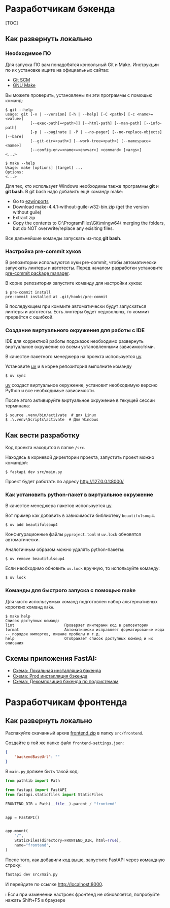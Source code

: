 # Разработчикам бэкенда

[TOC]

## Как развернуть локально

### Необходимое ПО

Для запуска ПО вам понадобятся консольный Git и Make. Инструкции по их установке ищите на
официальных сайтах:

- [Git SCM](https://git-scm.com/)
- [GNU Make](https://www.gnu.org/software/make/)

Вы можете проверить, установлены ли эти программы с помощью команд:
```shell
$ git --help
usage: git [-v | --version] [-h | --help] [-C <path>] [-c <name>=<value>]
           [--exec-path[=<path>]] [--html-path] [--man-path] [--info-path]
           [-p | --paginate | -P | --no-pager] [--no-replace-objects] [--bare]
           [--git-dir=<path>] [--work-tree=<path>] [--namespace=<name>]
           [--config-env=<name>=<envvar>] <command> [<args>]
<...>

$ make --help
Usage: make [options] [target] ...
Options:
<...>
```

Для тех, кто использует Windows необходимы также программы **git** и **git bash**. В git bash надо добавить ещё команду
make:

- Go to [ezwinports](https://sourceforge.net/projects/ezwinports/files/)
- Download make-4.4.1-without-guile-w32-bin.zip (get the version without guile)
- Extract zip
- Copy the contents to C:\ProgramFiles\Git\mingw64\ merging the folders, but do NOT overwrite/replace any exisiting
  files.

Все дальнейшие команды запускать из-под **git bash**.

### Настройка pre-commit хуков

В репозитории используются хуки pre-commit, чтобы автоматически запускать линтеры и автотесты. Перед началом разработки
установите [pre-commit package manager](https://pre-commit.com/).

В корне репозитория запустите команду для настройки хуков:

```shell
$ pre-commit install
pre-commit installed at .git/hooks/pre-commit
```

В последующем при коммите автоматически будут запускаться линтеры и автотесты. Есть линтеры будет недовольны, то коммит прервётся с ошибкой.

### Создание виртуального окружения для работы с IDE

IDE для корректной работы подсказок необходимо развернуть виртуальное окружение со всеми установленными зависимостями.

В качестве пакетного менеджера на проекта используется [uv](https://docs.astral.sh/uv/).

Установите [uv](https://docs.astral.sh/uv/) и в корне репозитория выполните команду

```shell
$ uv sync
```

[uv](https://docs.astral.sh/uv/) создаст виртуальное окружение, установит необходимую версию Python и все необходимые зависимости.

После этого активируйте виртуальное окружение в текущей сессии терминала:

```shell
$ source .venv/bin/activate  # для Linux
$ .\.venv\Scripts\activate  # Для Windows
```

## Как вести разработку

Код проекта находится в папке `/src`.

Находясь в корневой директории проекта, запустить проект можно командой:

```shell
$ fastapi dev src/main.py
```

Проект будет работать по адресу http://127.0.0.1:8000/

### Как установить python-пакет в виртуальное окружение

В качестве менеджера пакетов используется [uv](https://docs.astral.sh/uv/).

Вот пример как добавить в зависимости библиотеку `beautifulsoup4`.

```shell
$ uv add beautifulsoup4
```

Конфигурационные файлы `pyproject.toml` и `uv.lock` обновятся автоматически.

Аналогичным образом можно удалять python-пакеты:

```shell
$ uv remove beautifulsoup4
```

Если необходимо обновить `uv.lock` вручную, то используйте команду:

```shell
$ uv lock
```

### Команды для быстрого запуска с помощью make

Для часто используемых команд подготовлен набор альтернативных коротких команд `make`.

```shell
$ make help
Cписок доступных команд:
lint                      Проверяет линтерами код в репозитории
format                    Автоматически исправляет форматирование кода -- порядок импортов, лишние пробелы и т.д.
help                      Отображает список доступных команд и их описания
```


## Схемы приложения FastAI:

- [Схема: Локальная инсталляция бэкенда](https://gitlab.dvmn.org/root/fastapi-articles/-/wikis/fastai/backend_local_installation.drawio.png)
- [Схема: Prod инсталляция бэкенда](https://gitlab.dvmn.org/root/fastapi-articles/-/wikis/fastai/backend_prod_installation.drawio.png)
- [Схема: Декомпозиция бэкенда по подсистемам](https://gitlab.dvmn.org/root/fastapi-articles/-/wikis/fastai/backend_decomposition.drawio.png)

# Разработчикам фронтенда

## Как развернуть локально

Распакуйте скачанный архив [frontend.zip](https://dvmn.org/filer/canonical/1750917110/1035/) в папку `src/frontend`.

Cоздайте в той же папке файл `frontend-settings.json`:

```json
{
    "backendBaseUrl": ""
}
```

В `main.py` должен быть такой код:

```python
from pathlib import Path

from fastapi import FastAPI
from fastapi.staticfiles import StaticFiles

FRONTEND_DIR = Path(__file__).parent / "frontend"


app = FastAPI()


app.mount(
    "/",
    StaticFiles(directory=FRONTEND_DIR, html=True),
    name="frontend",
)

```

После того, как добавили код выше, запустите FastAPI через командную строку:

```bash
fastapi dev src/main.py
```

И перейдите по ссылке [http://localhost:8000](http://localhost:8000).

ℹ️ Если при изменении настроек фронтенд не обновляется, попробуйте нажать Shift+F5 в браузере

